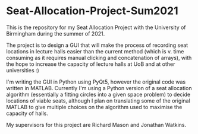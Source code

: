 # Seat-Allocation-Project-Sum2021

This is the repository for my Seat Allocation Project with the University of Birmingham during the summer of 2021.

The project is to design a GUI that will make the process of recording seat locations in lecture halls easier than the current method (which is v. time consuming as it requires manual clicking and concatenation of arrays), with the hope to increase the capacity of lecture halls at UoB and at other universities :)

I'm writing the GUI in Python using PyQt5, however the original code was written in MATLAB. Currently I'm using a Python version of a seat allocation algorithm (essentially a fitting circles into a given space problem) to decide locations of viable seats, although I plan on translating some of the original MATLAB to give multiple choices on the algorithm used to maximise the capacity of halls.

My supervisors for this project are Richard Mason and Jonathan Watkins.